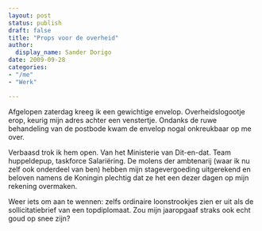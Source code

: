 ```yaml
---
layout: post
status: publish
draft: false
title: "Props voor de overheid"
author:
  display_name: Sander Dorigo
date: 2009-09-28
categories:
- "/me"
- "Werk"

---
```


Afgelopen zaterdag kreeg ik een gewichtige envelop. Overheidslogootje erop, keurig mijn adres achter een venstertje. Ondanks de ruwe behandeling van de postbode kwam de envelop nogal onkreukbaar op me over.

<!--more-->

Verbaasd trok ik hem open. Van het Ministerie van Dit-en-dat. Team huppeldepup, taskforce Salariëring. De molens der ambtenarij (waar ik nu zelf ook onderdeel van ben) hebben mijn stagevergoeding uitgerekend en beloven namens de Koningin plechtig dat ze het een dezer dagen op mijn rekening overmaken.

Weer iets om aan te wennen: zelfs ordinaire loonstrookjes zien er uit als de sollicitatiebrief van een topdiplomaat. Zou mijn jaaropgaaf straks ook echt goud op snee zijn?
